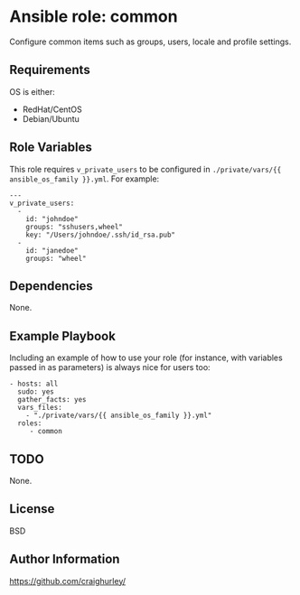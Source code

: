 Ansible role: common
====================

Configure common items such as groups, users, locale and profile settings.

Requirements
------------

OS is either:
- RedHat/CentOS
- Debian/Ubuntu

Role Variables
--------------

This role requires `v_private_users` to be configured in `./private/vars/{{ ansible_os_family }}.yml`.  For example:

    ---
    v_private_users:
      -
        id: "johndoe"
        groups: "sshusers,wheel"
        key: "/Users/johndoe/.ssh/id_rsa.pub"
      -
        id: "janedoe"
        groups: "wheel"


Dependencies
------------

None.

Example Playbook
----------------

Including an example of how to use your role (for instance, with variables passed in as parameters) is always nice for users too:

    - hosts: all
      sudo: yes
      gather_facts: yes
      vars_files:
        - "./private/vars/{{ ansible_os_family }}.yml"
      roles:
         - common

TODO
----

None.

License
-------

BSD

Author Information
------------------

https://github.com/craighurley/
